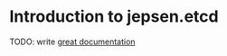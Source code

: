 # Introduction to jepsen.etcd

TODO: write [great documentation](http://jacobian.org/writing/what-to-write/)
